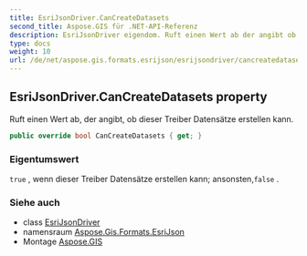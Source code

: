 ```yaml
---
title: EsriJsonDriver.CanCreateDatasets
second_title: Aspose.GIS für .NET-API-Referenz
description: EsriJsonDriver eigendom. Ruft einen Wert ab der angibt ob dieser Treiber Datensätze erstellen kann.
type: docs
weight: 10
url: /de/net/aspose.gis.formats.esrijson/esrijsondriver/cancreatedatasets/
---
```

## EsriJsonDriver.CanCreateDatasets property

Ruft einen Wert ab, der angibt, ob dieser Treiber Datensätze erstellen kann.

```csharp
public override bool CanCreateDatasets { get; }
```

### Eigentumswert

`true` , wenn dieser Treiber Datensätze erstellen kann; ansonsten,`false` .

### Siehe auch

* class [EsriJsonDriver](../)
* namensraum [Aspose.Gis.Formats.EsriJson](../../esrijsondriver/)
* Montage [Aspose.GIS](../../../)


